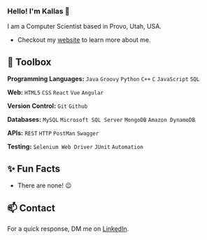 ### Hello! I'm Kallas 👋

I am a Computer Scientist based in Provo, Utah, USA.
- Checkout my [website](https://kallasmazura.com) to learn more about me.


## 🧰 Toolbox

**Programming Languages:** `Java` `Groovy` `Python` `C++` `C` `JavaScript` `SQL`

**Web:** `HTML5` `CSS` `React` `Vue` `Angular`

**Version Control:** `Git` `Github`

**Databases:** `MySQL` `Microsoft SQL Server` `MongoDB` `Amazon DynamoDB`

**APIs:** `REST` `HTTP` `PostMan` `Swagger`

**Testing:** `Selenium Web Driver` `JUnit` `Automation`


## ✨ Fun Facts

- There are none! 😉


## 📫 Contact

For a quick response, DM me on [LinkedIn](https://www.linkedin.com/in/brightmazura). 

